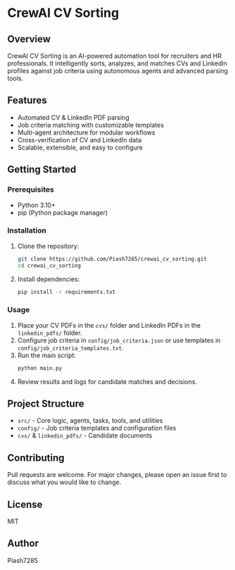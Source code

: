 # CrewAI CV Sorting

## Overview
CrewAI CV Sorting is an AI-powered automation tool for recruiters and HR professionals. It intelligently sorts, analyzes, and matches CVs and LinkedIn profiles against job criteria using autonomous agents and advanced parsing tools.

## Features
- Automated CV & LinkedIn PDF parsing
- Job criteria matching with customizable templates
- Multi-agent architecture for modular workflows
- Cross-verification of CV and LinkedIn data
- Scalable, extensible, and easy to configure

## Getting Started
### Prerequisites
- Python 3.10+
- pip (Python package manager)

### Installation
1. Clone the repository:
   ```sh
   git clone https://github.com/Piash7285/crewai_cv_sorting.git
   cd crewai_cv_sorting
   ```
2. Install dependencies:
   ```sh
   pip install -r requirements.txt
   ```

### Usage
1. Place your CV PDFs in the `cvs/` folder and LinkedIn PDFs in the `linkedin_pdfs/` folder.
2. Configure job criteria in `config/job_criteria.json` or use templates in `config/job_criteria_templates.txt`.
3. Run the main script:
   ```sh
   python main.py
   ```
4. Review results and logs for candidate matches and decisions.

## Project Structure
- `src/` - Core logic, agents, tasks, tools, and utilities
- `config/` - Job criteria templates and configuration files
- `cvs/` & `linkedin_pdfs/` - Candidate documents

## Contributing
Pull requests are welcome. For major changes, please open an issue first to discuss what you would like to change.

## License
MIT

## Author
Piash7285

